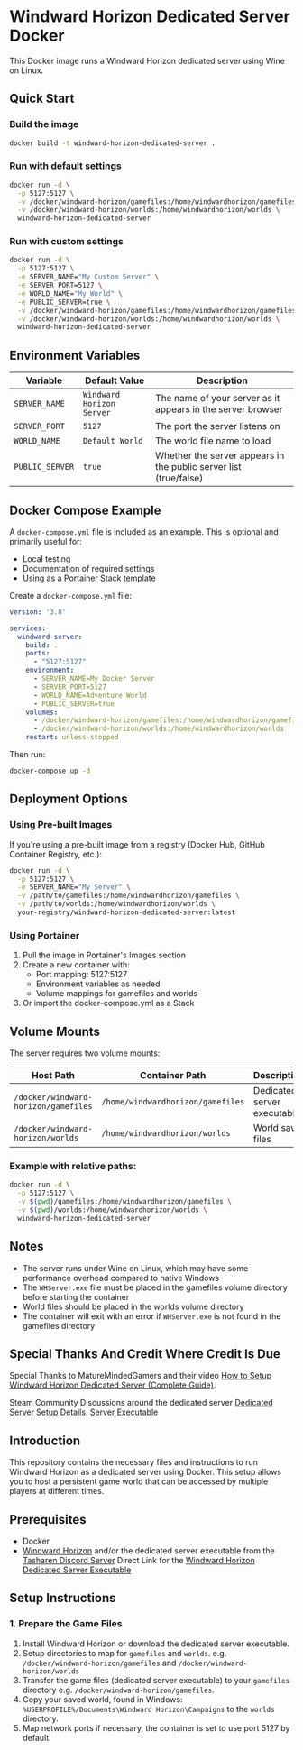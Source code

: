 # Windward Horizon Dedicated Server Docker

This Docker image runs a Windward Horizon dedicated server using Wine on Linux.

## Quick Start

### Build the image
```bash
docker build -t windward-horizon-dedicated-server .
```

### Run with default settings
```bash
docker run -d \
  -p 5127:5127 \
  -v /docker/windward-horizon/gamefiles:/home/windwardhorizon/gamefiles \
  -v /docker/windward-horizon/worlds:/home/windwardhorizon/worlds \
  windward-horizon-dedicated-server
```

### Run with custom settings
```bash
docker run -d \
  -p 5127:5127 \
  -e SERVER_NAME="My Custom Server" \
  -e SERVER_PORT=5127 \
  -e WORLD_NAME="My World" \
  -e PUBLIC_SERVER=true \
  -v /docker/windward-horizon/gamefiles:/home/windwardhorizon/gamefiles \
  -v /docker/windward-horizon/worlds:/home/windwardhorizon/worlds \
  windward-horizon-dedicated-server
```

## Environment Variables

| Variable | Default Value | Description |
|----------|---------------|-------------|
| `SERVER_NAME`   | `Windward Horizon Server` | The name of your server as it appears in the server browser       |
| `SERVER_PORT`   | `5127`                    | The port the server listens on                                    |
| `WORLD_NAME`    | `Default World`           | The world file name to load                                       |
| `PUBLIC_SERVER` | `true`                    | Whether the server appears in the public server list (true/false) |

## Docker Compose Example

A `docker-compose.yml` file is included as an example. This is optional and primarily useful for:
- Local testing
- Documentation of required settings
- Using as a Portainer Stack template

Create a `docker-compose.yml` file:

```yaml
version: '3.8'

services:
  windward-server:
    build: .
    ports:
      - "5127:5127"
    environment:
      - SERVER_NAME=My Docker Server
      - SERVER_PORT=5127
      - WORLD_NAME=Adventure World
      - PUBLIC_SERVER=true
    volumes:
      - /docker/windward-horizon/gamefiles:/home/windwardhorizon/gamefiles
      - /docker/windward-horizon/worlds:/home/windwardhorizon/worlds
    restart: unless-stopped
```

Then run:
```bash
docker-compose up -d
```

## Deployment Options

### Using Pre-built Images
If you're using a pre-built image from a registry (Docker Hub, GitHub Container Registry, etc.):

```bash
docker run -d \
  -p 5127:5127 \
  -e SERVER_NAME="My Server" \
  -v /path/to/gamefiles:/home/windwardhorizon/gamefiles \
  -v /path/to/worlds:/home/windwardhorizon/worlds \
  your-registry/windward-horizon-dedicated-server:latest
```

### Using Portainer
1. Pull the image in Portainer's Images section
2. Create a new container with:
   - Port mapping: 5127:5127
   - Environment variables as needed
   - Volume mappings for gamefiles and worlds
3. Or import the docker-compose.yml as a Stack

## Volume Mounts

The server requires two volume mounts:

| Host Path | Container Path | Description |
|-----------|----------------|-------------|
| `/docker/windward-horizon/gamefiles` | `/home/windwardhorizon/gamefiles` | Dedicated server executable |
| `/docker/windward-horizon/worlds` | `/home/windwardhorizon/worlds` | World save files |

### Example with relative paths:
```bash
docker run -d \
  -p 5127:5127 \
  -v $(pwd)/gamefiles:/home/windwardhorizon/gamefiles \
  -v $(pwd)/worlds:/home/windwardhorizon/worlds \
  windward-horizon-dedicated-server
```

## Notes

- The server runs under Wine on Linux, which may have some performance overhead compared to native Windows
- The `WHServer.exe` file must be placed in the gamefiles volume directory before starting the container
- World files should be placed in the worlds volume directory
- The container will exit with an error if `WHServer.exe` is not found in the gamefiles directory

## Special Thanks And Credit Where Credit Is Due

Special Thanks to MatureMindedGamers and their video [How to Setup Windward Horizon Dedicated Server (Complete Guide)](https://www.youtube.com/watch?v=PbTe7D1KTvI).

Steam Community Discussions around the dedicated server [Dedicated Server Setup Details](https://steamcommunity.com/app/2665460/discussions/0/599653352265001950/), [Server Executable](https://steamcommunity.com/app/2665460/discussions/0/560246502201600269/)

## Introduction

This repository contains the necessary files and instructions to run Windward Horizon as a dedicated server using Docker. This setup allows you to host a persistent game world that can be accessed by multiple players at different times.

## Prerequisites

- Docker
- [Windward Horizon](https://store.steampowered.com/app/2665460/Windward_Horizon/) and/or the dedicated server executable from the [Tasharen Discord Server](http://discord.gg/tasharen) Direct Link for the [Windward Horizon Dedicated Server Executable](http://www.tasharen.com/wh/WHServer.zip)

## Setup Instructions

### 1. Prepare the Game Files

1. Install Windward Horizon or download the dedicated server executable.
2. Setup directories to map for `gamefiles` and `worlds`. e.g. `/docker/windward-horizon/gamefiles` and `/docker/windward-horizon/worlds`
4. Transfer the game files (dedicated server executable) to your `gamefiles` directory e.g. `/docker/windward-horizon/gamefiles`.
5. Copy your saved world, found in Windows: `%USERPROFILE%/Documents\Windward Horizon\Campaigns` to the `worlds` directory.
6. Map network ports if necessary, the container is set to use port 5127 by default.